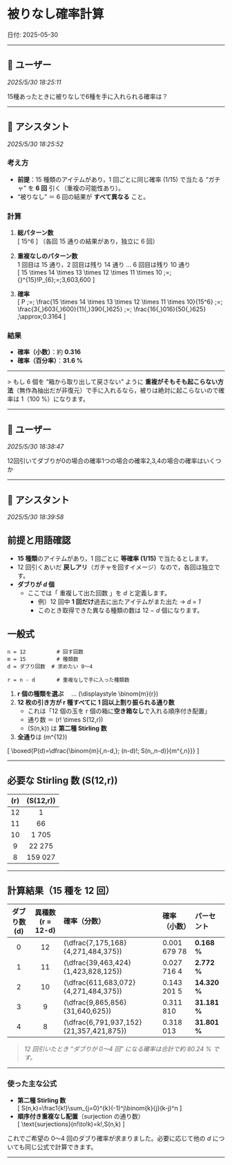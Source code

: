 # 被りなし確率計算

日付: 2025-05-30

---

## 👤 ユーザー
*2025/5/30 18:25:11*

15種あったときに被りなしで6種を手に入れられる確率は？

---

## 🤖 アシスタント
*2025/5/30 18:25:52*

### 考え方  
- **前提**：15 種類のアイテムがあり，1 回ごとに同じ確率 \(1/15\) で当たる “ガチャ” を **6 回** 引く（重複の可能性あり）。  
- “被りなし” ＝ 6 回の結果が **すべて異なる** こと。

### 計算  
1. **総パターン数**  
   [
     15^6
   ]
   （各回 15 通りの結果があり，独立に 6 回）

2. **重複なしのパターン数**  
   1 回目は 15 通り，2 回目は残り 14 通り … 6 回目は残り 10 通り  
   [
     15 \times 14 \times 13 \times 12 \times 11 \times 10
     \;=\;{}^{15}\!P_{6}\;=\;3,603,600
   ]

3. **確率**  
   [
     P
     \;=\;
     \frac{15 \times 14 \times 13 \times 12 \times 11 \times 10}{15^6}
     \;=\;
     \frac{3{,}603{,}600}{11{,}390{,}625}
     \;=\;
     \frac{16{,}016}{50{,}625}
     \;\approx\;0.3164
   ]

### 結果  
- **確率（小数）**：約 **0.316**  
- **確率（百分率）**：**31.6 %**  

---

&gt; もし 6 個を “箱から取り出して戻さない” ように **重複がそもそも起こらない方法**（無作為抽出だが非復元）で手に入れるなら，被りは絶対に起こらないので確率は 1（100 %）になります。

---

## 👤 ユーザー
*2025/5/30 18:38:47*

12回引いてダブりが0の場合の確率1つの場合の確率2,3,4の場合の確率はいくつか

---

## 🤖 アシスタント
*2025/5/30 18:39:58*

## 前提と用語確認
- **15 種類**のアイテムがあり，1 回ごとに **等確率 (1/15)** で当たるとします。  
- 12 回引くあいだ **戻しアリ**（ガチャを回すイメージ）なので，各回は独立です。  
- **ダブりが *d* 個**  
  - ここでは「 重複して出た回数 」を *d* と定義します。  
    - 例）12 回中 **1 回だけ**過去に出たアイテムがまた出た → *d = 1*  
    - このとき取得できた異なる種類の数は 12 − *d* 個になります。  

## 一般式
```
n = 12          # 回す回数
m = 15          # 種類数
d = ダブり回数  # 求めたい 0〜4

r = n - d       # 重複なしで手に入った種類数
```

1. **r 個の種類を選ぶ**  …  \(\displaystyle \binom{m}{r}\)  
2. **12 枚の引き方が r 種すべてに 1 回以上割り振られる通り数**  
   - これは「12 個の玉を r 個の箱に**空き箱なし**で入れる順序付き配置」  
   - 通り数 ＝  \(r! \times S(12,r)\)  
   - \(S(n,k)\) は **第二種 Stirling 数**  
3. **全通り**は \(m^{12}\)

\[
\boxed{P(d)=\dfrac{\binom{m}{\,n-d\,}\; (n-d)!\; S(n,\,n-d)}{m^{\,n}}}
\]

---

## 必要な Stirling 数 \(S(12,r)\)

| \(r\) | \(S(12,r)\) |
|:---:|:---:|
| 12 | 1 |
| 11 | 66 |
| 10 | 1 705 |
| 9  | 22 275 |
| 8  | 159 027 |

---

## 計算結果（15 種を 12 回）  

| ダブり数 \(d\) | 異種数 \(r = 12-d\) | 確率（分数） | 確率（小数） | パーセント |
|:---:|:---:|:---|:---|:---|
| 0 | 12 | \(\dfrac{7\,175\,168}{4\,271\,484\,375}\) | 0.001 679 78 | **0.168 %** |
| 1 | 11 | \(\dfrac{39\,463\,424}{1\,423\,828\,125}\) | 0.027 716 4 | **2.772 %** |
| 2 | 10 | \(\dfrac{611\,683\,072}{4\,271\,484\,375}\) | 0.143 201 5 | **14.320 %** |
| 3 | 9  | \(\dfrac{9\,865\,856}{31\,640\,625}\) | 0.311 810 | **31.181 %** |
| 4 | 8  | \(\dfrac{6\,791\,937\,152}{21\,357\,421\,875}\) | 0.318 013 | **31.801 %** |

> *12 回引いたとき “ダブりが 0〜4 回” になる確率は合計で約 80.24 % です。*

---

### 使った主な公式
- **第二種 Stirling 数**  
  \[
    S(n,k)=\frac1{k!}\sum_{j=0}^{k}(-1)^j\binom{k}{j}(k-j)^n
  \]
- **順序付き重複なし配置**（surjection の通り数）  
  \[
    \text{surjections}(n\!\to\!k)=k!\,S(n,k)
  \]

これでご希望の 0〜4 回のダブり確率が求まりました。必要に応じて他の *d* についても同じ公式で計算できます。

---
